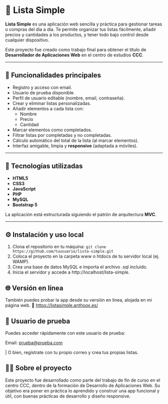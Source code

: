 # 📝 Lista Simple

**Lista Simple** es una aplicación web sencilla y práctica para gestionar tareas o compras del día a día. Te permite organizar tus listas fácilmente, añadir precios y cantidades a los productos, y tener todo bajo control desde cualquier dispositivo.

Este proyecto fue creado como trabajo final para obtener el título de **Desarrollador de Aplicaciones Web** en el centro de estudios **CCC**.

---

## 🚀 Funcionalidades principales

- Registro y acceso con email.
- Usuario de prueba disponible.
- Perfil de usuario editable (nombre, email, contraseña).
- Crear y eliminar listas personalizadas.
- Añadir elementos a cada lista con:
  - Nombre
  - Precio
  - Cantidad
- Marcar elementos como completados.
- Filtrar listas por completadas y no completadas.
- Cálculo automático del total de la lista (al marcar elementos).
- Interfaz amigable, limpia y **responsive** (adaptada a móviles).

---

## 🧩 Tecnologías utilizadas

- **HTML5**
- **CSS3**
- **JavaScript**
- **PHP**
- **MySQL**
- **Bootstrap 5**

La aplicación está estructurada siguiendo el patrón de arquitectura **MVC**.

---

## ⚙️ Instalación y uso local

1. Clona el repositorio en tu máquina:
   ```git clone https://github.com/tuusuario/lista-simple.git ``` 
2. Coloca el proyecto en la carpeta www o htdocs de tu servidor local (ej. WAMP).
3. Crea una base de datos MySQL e importa el archivo .sql incluido.
5. Inicia el servidor y accede a http://localhost/lista-simple.

## 🌐 Versión en línea
También puedes probar la app desde su versión en línea, alojada en mi página web.
🔗 https://listasimple.anthoox.es/

## 👤 Usuario de prueba
Puedes acceder rápidamente con este usuario de prueba:

Email: prueba@prueba.com

| O bien, regístrate con tu propio correo y crea tus propias listas.

## 👨‍🎓 Sobre el proyecto
Este proyecto fue desarrollado como parte del trabajo de fin de curso en el centro CCC, dentro de la formación de Desarrollo de Aplicaciones Web. Su objetivo era poner en práctica lo aprendido y construir una app funcional y útil, con buenas prácticas de desarrollo y diseño responsive.

